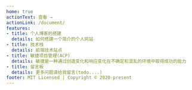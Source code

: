 ```yaml
---
home: true
actionText: 查看 →
actionLink: /document/
features:
- title: 个人博客的搭建
  details: 如何搭建一个简介的个人网站
- title: 技术栈
  details: 前端技术站点
- title: 敏捷项目管理(ACP)
  details: 敏捷是一种通过创造变化和响应变化在不确定和混乱的环境中取得成功的能力
- title: 留言板
  details: 更多问题请给我留言(todo....)
footer: MIT Licensed | Copyright © 2020-present
---
```

